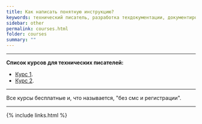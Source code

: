 ```yaml
---
title: Как написать понятную инструкцию?
keywords: технический писатель, разработка техдокументации, документирование API, технический писатель фриланс, технический писатель на подряд
sidebar: other
permalink: courses.html 
folder: courses
summary: ""
---
```


***

**Список курсов для технических писателей:**

- [Курс 1](https://www.techwritex.ru).
- [Курс 2](https://www.techwritex.ru).

***

Все курсы бесплатные и, что называется, "без смс и регистрации".

***

{% include links.html %}
